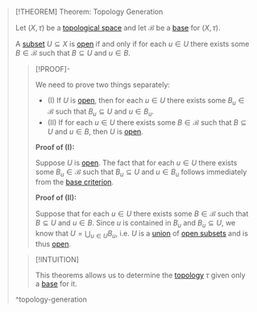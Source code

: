 >[!THEOREM] Theorem: Topology Generation
>
>Let $(X, \tau)$ be a [topological space](../Topological%20Spaces/Topological%20Space.md) and let $\mathcal{B}$ be a [base](Base%20for%20a%20Topological%20Space.md) for $(X, \tau)$.
>
>A [subset](../../Set%20Theory/Subset.md) $U \subseteq X$ is [open](../Topological%20Spaces/Open%20Subset.md) if and only if for each $u \in U$ there exists some $B \in \mathcal{B}$ such that $B \subseteq U$ and $u \in B$.
>
>>[!PROOF]-
>>
>>We need to prove two things separately:
>>- (I) If $U$ is [open](../Topological%20Spaces/Open%20Subset.md), then for each $u \in U$ there exists some $B_u \in \mathcal{B}$ such that $B_u \subseteq U$ and $u \in B_u$.
>>- (II) If for each $u \in U$ there exists some $B \in \mathcal{B}$ such that $B \subseteq U$ and $u \in B$, then $U$ is [open](../Topological%20Spaces/Open%20Subset.md).
>>
>>**Proof of (I):**
>>
>>Suppose $U$ is [open](../Topological%20Spaces/Open%20Subset.md). The fact that for each $u \in U$ there exists some $B_u \in \mathcal{B}$ such that $B_u \subseteq U$ and $u \in B_u$ follows immediately from the [base criterion](Base%20for%20a%20Topological%20Space.md).
>>
>>**Proof of (II):**
>>
>>Suppose that for each $u \in U$ there exists some $B \in \mathcal{B}$ such that $B \subseteq U$ and $u \in B$. Since $u$ is contained in $B_u$ and $B_u \subseteq U$, we know that $U = \bigcup_{u \in U} B_u$, i.e. $U$ is a [union](../../Set%20Theory/Operations%20with%20Sets/Union.md) of [open subsets](../Topological%20Spaces/Open%20Subset.md) and is thus [open](../Topological%20Spaces/Open%20Subset.md).
>>
>
>>[!INTUITION]
>>
>>This theorems allows us to determine the [topology](../Topological%20Spaces/Topology.md) $\tau$ given only a [base](Base%20for%20a%20Topological%20Space.md) for it.
>>
>
>^topology-generation
>
